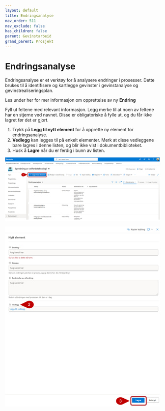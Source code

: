 ```yaml
---
layout: default
title: Endringsanalyse
nav_order: 511
nav_exclude: false
has_children: false
parent: Gevinstarbeid
grand_parent: Prosjekt
---
```


# Endringsanalyse

Endringsanalyse er et verktøy for å analysere endringer i prosesser. Dette brukes til å identifisere og kartlegge gevinster i gevinstanalyse og gevinstrealiseringsplan.

Les under her for mer informasjon om opprettelse av ny **Endring**

Fyll ut feltene med relevant informasjon. Legg merke til at noen av feltene har en stjerne ved navnet. Disse er obligatoriske å fylle ut, og du får ikke lagret før det er gjort.
1. Trykk på **Legg til nytt element** for å opprette ny element for endringsanalyse.
2. **Vedlegg** kan legges til på enkelt elementer. Merk at disse vedleggene bare lagres i denne listen, og blir ikke vist i dokumentbiblioteket.
3. Husk å **Lagre** når du er ferdig i bunn av listen.

![](./media/5.1.1-Endringsanalyse.png)

![](./media/5.1.1-EndringsanalyseNy.png)



